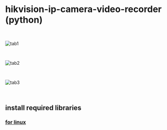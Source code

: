 # hikvision-ip-camera-video-recorder (python)

<br>

![tab1](https://ibb.co/MsgqFBX)

<br>

![tab2](https://ibb.co/qBJwPD1)

<br>

![tab3](https://ibb.co/6ZjDSpr)

<br>

## install required libraries
### [for linux](https://github.com/elyor04/video-recorder-py/blob/main/installation/LINUX.md)
